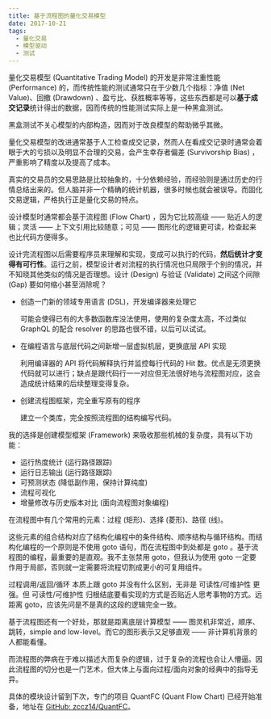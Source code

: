 ```yaml
---
title: 基于流程图的量化交易模型
date: 2017-10-21
tags:
  - 量化交易
  - 模型驱动
  - 测试
---
```


量化交易模型 (Quantitative Trading Model) 的开发是非常注重性能 (Performance) 的，而传统性能的测试通常只在于少数几个指标：净值 (Net Value)、回撤 (Drawdown) 、盈亏比、获胜概率等等，这些东西都是可以**基于成交记录**统计得出的数据，因而传统的性能测试实际上是一种黑盒测试。

黑盒测试不关心模型的内部构造，因而对于改良模型的帮助微乎其微。

量化交易模型的改进通常基于人工检查成交记录，然而人在看成交记录时通常会着眼于大的亏损以及明显不合理的交易，会产生幸存者偏差 (Survivorship Bias) ，严重影响了精度以及提高了成本。

真实的交易员的交易思路是比较抽象的，十分依赖经验，而经验则是通过历史的行情总结出来的。但人脑并非一个精确的统计机器，很多时候也就会被误导。而固化交易逻辑，严格执行正是量化交易的特点。

设计模型时通常都会基于流程图 (Flow Chart) ，因为它比较高级 —— 贴近人的逻辑；灵活 —— 上下文引用比较随意；可见 —— 图形化的逻辑更可读，检查起来也比代码方便得多。

设计完流程图以后需要程序员来理解和实现，变成可以执行的代码，**然后统计才变得有可行性**。运行之前，模型设计者对流程的执行情况也只局限于个别的情况，并不知晓其他类似的情况是否理想。设计 (Design) 与验证 (Validate) 之间这个间隙 (Gap) 要如何缩小甚至消除呢？

<!--more-->

+ 创造一门新的领域专用语言 (DSL)，开发编译器来处理它

  可能会使得已有的大多数函数库没法使用，使用的复杂度太高，不过类似 GraphQL 的配合 resolver 的思路也很不错，以后可以试试。

+ 在编程语言与底层代码之间新增一层虚拟机层，更换底层 API 实现

  利用编译器的 API 将代码解释执行并监控每行代码的 Hit 数。优点是无须更换代码就可以进行；缺点是跟代码行一一对应但无法很好地与流程图对应，这会造成统计结果的后续整理变得复杂。

+ 创建流程图框架，完全重写原有的程序

  建立一个类库，完全按照流程图的结构编写代码。

我的选择是创建模型框架 (Framework) 来吸收那些机械的复杂度，具有以下功能：

+ 运行热度统计 (运行路径跟踪)
+ 运行日志输出 (运行路径跟踪)
+ 可预测状态 (降低副作用，保持计算纯度)
+ 流程可视化 
+ 增量修改与历史版本对比 (面向流程图对象编程)

在流程图中有几个常用的元素：过程 (矩形)、选择 (菱形)、路径 (线)。

这些元素的组合结构对应了结构化编程中的条件结构、顺序结构与循环结构。而结构化编程的一个原则是不使用 goto 语句，而在流程图中到处都是 goto 。基于流程图的编程，最重要的是直观。我不主张禁用 goto，但我认为使用 goto 一定要作用于局部，否则就一定需要将流程切割成更小的可复用组件。

过程调用/返回/循环 本质上跟 goto 并没有什么区别，无非是 可读性/可维护性 更强。但 可读性/可维护性 归根结底要看实现的方式是否贴近人思考事物的方式。远距离 goto，应该先问是不是真的这段的逻辑完全一致。

基于流程图还有一个好处，那就是距离底层计算模型 —— 图灵机非常近，顺序、跳转，simple and low-level。而它的图形表示又足够直观 —— 非计算机背景的人都能看懂。

而流程图的弊病在于难以描述大而复杂的逻辑，过于复杂的流程也会让人懵逼。因此流程图的切分也是一门艺术，但大体上与面向过程/面向对象的经典中的指导无异。

具体的模块设计留到下次，专门的项目 QuantFC (Quant Flow Chart) 已经开始准备，地址在 [GitHub: zccz14/QuantFC](https://github.com/zccz14/QuantFC)。
